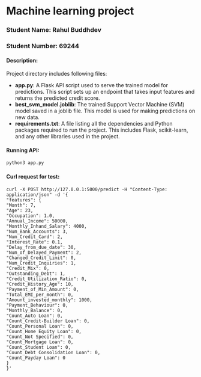 # Machine learning project

### Student Name: Rahul Buddhdev

### Student Number: 69244

#### Description:

Project directory includes following files:

- **app.py**: A Flask API script used to serve the trained model for predictions. This script sets up an endpoint that takes input features and returns the predicted credit score.
- **best_svm_model.joblib**: The trained Support Vector Machine (SVM) model saved in a joblib file. This model is used for making predictions on new data.
- **requirements.txt**: A file listing all the dependencies and Python packages required to run the project. This includes Flask, scikit-learn, and any other libraries used in the project.

#### Running API:

```bash
python3 app.py
```

#### Curl request for test:

```
curl -X POST http://127.0.0.1:5000/predict -H "Content-Type: application/json" -d '{
"features": {
"Month": 7,
"Age": 23,
"Occupation": 1.0,
"Annual_Income": 50000,
"Monthly_Inhand_Salary": 4000,
"Num_Bank_Accounts": 3,
"Num_Credit_Card": 2,
"Interest_Rate": 0.1,
"Delay_from_due_date": 30,
"Num_of_Delayed_Payment": 2,
"Changed_Credit_Limit": 0,
"Num_Credit_Inquiries": 1,
"Credit_Mix": 0,
"Outstanding_Debt": 1,
"Credit_Utilization_Ratio": 0,
"Credit_History_Age": 10,
"Payment_of_Min_Amount": 0,
"Total_EMI_per_month": 0,
"Amount_invested_monthly": 1000,
"Payment_Behaviour": 0,
"Monthly_Balance": 0,
"Count_Auto Loan": 0,
"Count_Credit-Builder Loan": 0,
"Count_Personal Loan": 0,
"Count_Home Equity Loan": 0,
"Count_Not Specified": 0,
"Count_Mortgage Loan": 0,
"Count_Student Loan": 0,
"Count_Debt Consolidation Loan": 0,
"Count_Payday Loan": 0
}
}'
```
